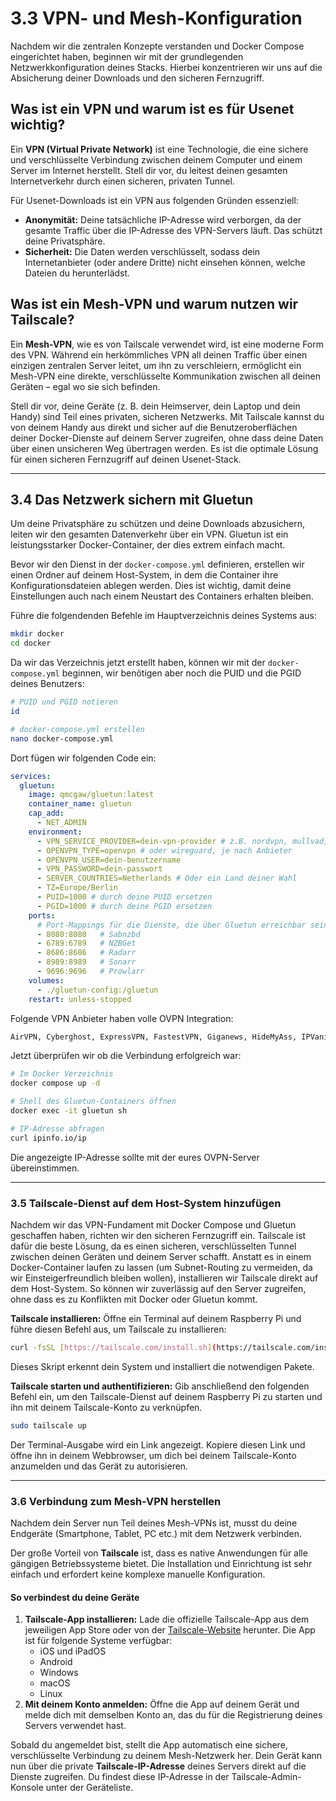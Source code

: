 # 3.3 VPN- und Mesh-Konfiguration

Nachdem wir die zentralen Konzepte verstanden und Docker Compose eingerichtet haben, beginnen wir mit der grundlegenden Netzwerkkonfiguration deines Stacks. Hierbei konzentrieren wir uns auf die Absicherung deiner Downloads und den sicheren Fernzugriff.

## Was ist ein VPN und warum ist es für Usenet wichtig?

Ein **VPN (Virtual Private Network)** ist eine Technologie, die eine sichere und verschlüsselte Verbindung zwischen deinem Computer und einem Server im Internet herstellt. Stell dir vor, du leitest deinen gesamten Internetverkehr durch einen sicheren, privaten Tunnel.

Für Usenet-Downloads ist ein VPN aus folgenden Gründen essenziell:

* **Anonymität:** Deine tatsächliche IP-Adresse wird verborgen, da der gesamte Traffic über die IP-Adresse des VPN-Servers läuft. Das schützt deine Privatsphäre.
* **Sicherheit:** Die Daten werden verschlüsselt, sodass dein Internetanbieter (oder andere Dritte) nicht einsehen können, welche Dateien du herunterlädst.

## Was ist ein Mesh-VPN und warum nutzen wir Tailscale?

Ein **Mesh-VPN**, wie es von Tailscale verwendet wird, ist eine moderne Form des VPN. Während ein herkömmliches VPN all deinen Traffic über einen einzigen zentralen Server leitet, um ihn zu verschleiern, ermöglicht ein Mesh-VPN eine direkte, verschlüsselte Kommunikation zwischen all deinen Geräten – egal wo sie sich befinden.

Stell dir vor, deine Geräte (z. B. dein Heimserver, dein Laptop und dein Handy) sind Teil eines privaten, sicheren Netzwerks. Mit Tailscale kannst du von deinem Handy aus direkt und sicher auf die Benutzeroberflächen deiner Docker-Dienste auf deinem Server zugreifen, ohne dass deine Daten über einen unsicheren Weg übertragen werden. Es ist die optimale Lösung für einen sicheren Fernzugriff auf deinen Usenet-Stack.

---

## 3.4 Das Netzwerk sichern mit Gluetun

Um deine Privatsphäre zu schützen und deine Downloads abzusichern, leiten wir den gesamten Datenverkehr über ein VPN. Gluetun ist ein leistungsstarker Docker-Container, der dies extrem einfach macht.

Bevor wir den Dienst in der `docker-compose.yml` definieren, erstellen wir einen Ordner auf deinem Host-System, in dem die Container ihre Konfigurationsdateien ablegen werden. Dies ist wichtig, damit deine Einstellungen auch nach einem Neustart des Containers erhalten bleiben.

Führe die folgendenden Befehle im Hauptverzeichnis deines Systems aus:

```bash
mkdir docker
cd docker
```

Da wir das Verzeichnis jetzt erstellt haben, können wir mit der `docker-compose.yml` beginnen, wir benötigen aber noch die PUID und die PGID deines Benutzers:

```bash
# PUID und PGID notieren
id

# docker-compose.yml erstellen
nano docker-compose.yml
```

Dort fügen wir folgenden Code ein:

```yaml
services:
  gluetun:
    image: qmcgaw/gluetun:latest
    container_name: gluetun
    cap_add:
      - NET_ADMIN
    environment:
      - VPN_SERVICE_PROVIDER=dein-vpn-provider # z.B. nordvpn, mullvad, expressvpn
      - OPENVPN_TYPE=openvpn # oder wireguard, je nach Anbieter
      - OPENVPN_USER=dein-benutzername
      - VPN_PASSWORD=dein-passwort
      - SERVER_COUNTRIES=Netherlands # Oder ein Land deiner Wahl
      - TZ=Europe/Berlin
      - PUID=1000 # durch deine PUID ersetzen
      - PGID=1000 # durch deine PGID ersetzen
    ports:
      # Port-Mappings für die Dienste, die über Gluetun erreichbar sein sollen
      - 8080:8080   # Sabnzbd
      - 6789:6789   # NZBGet
      - 8686:8686   # Radarr
      - 8989:8989   # Sonarr
      - 9696:9696   # Prowlarr
    volumes:
      - ./gluetun-config:/gluetun
    restart: unless-stopped
```

Folgende VPN Anbieter haben volle OVPN Integration:

```bash
AirVPN, Cyberghost, ExpressVPN, FastestVPN, Giganews, HideMyAss, IPVanish, IVPN, Mullvad, NordVPN, Perfect Privacy, Privado, Private Internet Access, PrivateVPN, ProtonVPN, PureVPN, SlickVPN, Surfshark, TorGuard, VPNSecure.me, VPNUnlimited, Vyprvpn, WeVPN, Windscribe
```

Jetzt überprüfen wir ob die Verbindung erfolgreich war:

```bash
# Im Docker Verzeichnis
docker compose up -d

# Shell des Gluetun-Containers öffnen
docker exec -it gluetun sh

# IP-Adresse abfragen
curl ipinfo.io/ip
```

Die angezeigte IP-Adresse sollte mit der eures OVPN-Server übereinstimmen.

---

### 3.5 Tailscale-Dienst auf dem Host-System hinzufügen

Nachdem wir das VPN-Fundament mit Docker Compose und Gluetun geschaffen haben, richten wir den sicheren Fernzugriff ein. Tailscale ist dafür die beste Lösung, da es einen sicheren, verschlüsselten Tunnel zwischen deinen Geräten und deinem Server schafft. Anstatt es in einem Docker-Container laufen zu lassen (um Subnet-Routing zu vermeiden, da wir Einsteigerfreundlich bleiben wollen), installieren wir Tailscale direkt auf dem Host-System. So können wir zuverlässig auf den Server zugreifen, ohne dass es zu Konflikten mit Docker oder Gluetun kommt.

**Tailscale installieren:** Öffne ein Terminal auf deinem Raspberry Pi und führe diesen Befehl aus, um Tailscale zu installieren:

```bash
curl -fsSL [https://tailscale.com/install.sh](https://tailscale.com/install.sh) | sh
```

Dieses Skript erkennt dein System und installiert die notwendigen Pakete.

**Tailscale starten und authentifizieren:** Gib anschließend den folgenden Befehl ein, um den Tailscale-Dienst auf deinem Raspberry Pi zu starten und ihn mit deinem Tailscale-Konto zu verknüpfen.

```bash
sudo tailscale up
```

Der Terminal-Ausgabe wird ein Link angezeigt. Kopiere diesen Link und öffne ihn in deinem Webbrowser, um dich bei deinem Tailscale-Konto anzumelden und das Gerät zu autorisieren.

---

### 3.6 Verbindung zum Mesh-VPN herstellen

Nachdem dein Server nun Teil deines Mesh-VPNs ist, musst du deine Endgeräte (Smartphone, Tablet, PC etc.) mit dem Netzwerk verbinden.

Der große Vorteil von **Tailscale** ist, dass es native Anwendungen für alle gängigen Betriebssysteme bietet. Die Installation und Einrichtung ist sehr einfach und erfordert keine komplexe manuelle Konfiguration.

#### So verbindest du deine Geräte

1. **Tailscale-App installieren:** Lade die offizielle Tailscale-App aus dem jeweiligen App Store oder von der [Tailscale-Website](https://tailscale.com/download) herunter. Die App ist für folgende Systeme verfügbar:
    * iOS und iPadOS
    * Android
    * Windows
    * macOS
    * Linux
2. **Mit deinem Konto anmelden:** Öffne die App auf deinem Gerät und melde dich mit demselben Konto an, das du für die Registrierung deines Servers verwendet hast.

Sobald du angemeldet bist, stellt die App automatisch eine sichere, verschlüsselte Verbindung zu deinem Mesh-Netzwerk her. Dein Gerät kann nun über die private **Tailscale-IP-Adresse** deines Servers direkt auf die Dienste zugreifen. Du findest diese IP-Adresse in der Tailscale-Admin-Konsole unter der Geräteliste.
